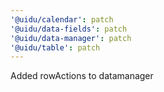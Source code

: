 ```yaml
---
'@uidu/calendar': patch
'@uidu/data-fields': patch
'@uidu/data-manager': patch
'@uidu/table': patch
---
```


Added rowActions to datamanager
